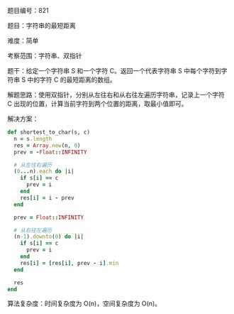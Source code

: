 题目编号：821

题目：字符串的最短距离

难度：简单

考察范围：字符串、双指针

题干：给定一个字符串 S 和一个字符 C。返回一个代表字符串 S 中每个字符到字符串 S 中的字符 C 的最短距离的数组。

解题思路：使用双指针，分别从左往右和从右往左遍历字符串，记录上一个字符 C 出现的位置，计算当前字符到两个位置的距离，取最小值即可。

解决方案：

```ruby
def shortest_to_char(s, c)
  n = s.length
  res = Array.new(n, 0)
  prev = -Float::INFINITY

  # 从左往右遍历
  (0...n).each do |i|
    if s[i] == c
      prev = i
    end
    res[i] = i - prev
  end

  prev = Float::INFINITY

  # 从右往左遍历
  (n-1).downto(0) do |i|
    if s[i] == c
      prev = i
    end
    res[i] = [res[i], prev - i].min
  end

  res
end
```

算法复杂度：时间复杂度为 O(n)，空间复杂度为 O(n)。
